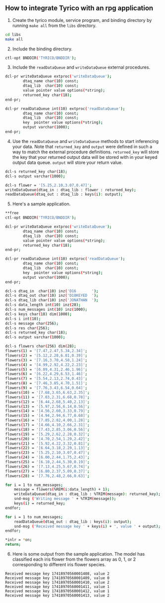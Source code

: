 ## How to integrate Tyrico with an rpg application

1. Create the tyrico module, service program, and binding directory by running `make all` from the `libs` directory.

```bash
cd libs
make all
```

2. Include the binding directory.

```bash
ctl-opt BNDDIR('TYRICO/BNDDIR');
```

3. Include the `readDataQueue` and `writeDataQueue` external procedures.

```bash
dcl-pr writeDataQueue extproc('writeDataQueue');
        dtaq_name char(10) const;
        dtaq_lib  char(10) const;
        value pointer value options(*string);
        returned_key char(18);
end-pr;

dcl-pr readDataQueue int(10) extproc('readDataQueue');
        dtaq_name char(10) const;
        dtaq_lib  char(10) const;
        key  pointer value options(*string);
        output varchar(1000);
end-pr;
```

4. Use the `readDataQueue` and `writeDataQueue` methods to start inferencing your data. Note that `returned_key` 
and `output` were defined in such a way to match the external procedure definitions. `returned_key` will store 
the key that your returned output data will be stored with in your keyed output data queue. `output` will
store your return value.

```bash
dcl-s returned_key char(18);
dcl-s output varchar(1000);

dcl-s flower = '[5.25,2.10,3.07,0.47]';
writeDataQueue(dtaq_in : dtaq_lib : flower : returned_key);
readDataQueue(dtaq_out : dtaq_lib : keys(i): output);
```

5. Here's a sample application.

```bash
**free
ctl-opt BNDDIR('TYRICO/BNDDIR');

dcl-pr writeDataQueue extproc('writeDataQueue');
        dtaq_name char(10) const;
        dtaq_lib  char(10) const;
        value pointer value options(*string);
        returned_key char(18);
end-pr;

dcl-pr readDataQueue int(10) extproc('readDataQueue');
        dtaq_name char(10) const;
        dtaq_lib  char(10) const;
        key  pointer value options(*string);
        output varchar(1000);
end-pr;

dcl-s dtaq_in  char(10) inz('D16       ');
dcl-s dtaq_out char(10) inz('D18KEYED  ');
dcl-s dtaq_lib char(10) inz('JONATHAN  ');
dcl-s data_length int(10) inz(28);
dcl-s num_messages int(10) inz(1000);
dcl-s keys char(18) dim(1000);
dcl-s i int(10);
dcl-s message char(256);
dcl-s res char(256);
dcl-s returned_key char(18);
dcl-s output varchar(1000);

dcl-s flowers char(256) dim(28);
flowers(1) = '[7.47,2.47,5.34,2.34]';
flowers(2) = '[5.12,2.28,6.81,0.39]';
flowers(3) = '[7.16,3.70,4.58,1.24]';
flowers(4) = '[4.99,2.92,4.22,2.23]';
flowers(5) = '[6.09,4.31,2.46,1.96]';
flowers(6) = '[6.22,4.29,6.53,1.46]';
flowers(7) = '[5.54,2.13,2.74,0.43]';
flowers(8) = '[7.46,3.85,4.70,1.51]';
flowers(9) = '[7.76,3.43,6.54,0.64]';
flowers(10) = '[7.68,3.65,6.63,2.35]';
flowers(11) = '[7.03,2.31,6.68,0.78]';
flowers(12) = '[6.44,2.68,5.40,2.13]';
flowers(13) = '[5.97,2.56,6.14,0.56]';
flowers(14) = '[4.56,2.60,3.33,0.79]';
flowers(15) = '[4.94,2.94,6.77,0.68]';
flowers(16) = '[7.85,2.82,4.00,1.28]';
flowers(17) = '[4.66,4.10,2.66,2.31]';
flowers(18) = '[7.43,2.85,3.06,0.56]';
flowers(19) = '[5.29,2.62,2.28,0.32]';
flowers(20) = '[4.70,2.54,1.29,2.42]';
flowers(21) = '[5.92,4.22,3.32,0.81]';
flowers(22) = '[6.64,3.18,2.29,1.13]';
flowers(23) = '[5.25,2.10,3.07,0.47]';
flowers(24) = '[6.00,2.44,1.75,2.43]';
flowers(25) = '[6.10,2.44,5.30,0.19]';
flowers(26) = '[7.13,4.25,5.67,0.74]';
flowers(27) = '[6.80,2.37,5.09,0.37]';
flowers(28) = '[7.76,2.48,2.66,0.63]';

for i = 1 to num_messages;
    message = flowers(%REM(i:data_length) + 1);
    writeDataQueue(dtaq_in : dtaq_lib : %TRIM(message): returned_key);
    snd-msg ('Writing message ' + %TRIM(message));
    keys(i) = returned_key;
endfor;

for i = 1 to num_messages;
    readDataQueue(dtaq_out : dtaq_lib : keys(i): output);
    snd-msg ('Received message key ' + keys(i) + ', value ' + output);
endfor;

*inlr = *on;
return;
```

6. Here is some output from the sample application. The model has classified each iris flower from the flowers
array as 0, 1, or 2 corresponding to different iris flower species.

```
Received message key 17418970560001408, value 2
Received message key 17418970560001409, value 0
Received message key 17418970560001410, value 2
Received message key 17418970560001411, value 1
Received message key 17418970560001412, value 1
Received message key 17418970560001413, value 2
```
